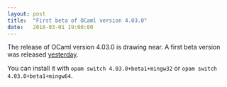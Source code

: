 ```yaml
---
layout: post
title:  "First beta of OCaml version 4.03.0"
date:   2016-03-01 19:00:00
---
```


The release of OCaml version 4.03.0 is drawing near. A first beta
version was released
[yesterday](http://yquem.inria.fr/pipermail/caml-announce/2016-February/000013.html).

You can install it with `opam switch 4.03.0+beta1+mingw32` or `opam
switch 4.03.0+beta1+mingw64`.
